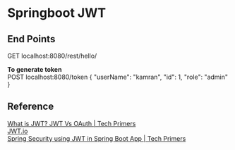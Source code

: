# Springboot JWT

## End Points
GET localhost:8080/rest/hello/  

**To generate token**  
POST localhost:8080/token {
     	"userName": "kamran",
     	"id": 1,
     	"role": "admin"
     }

## Reference
[What is JWT? JWT Vs OAuth | Tech Primers](https://www.youtube.com/watch?v=muRr4dImv1k)  
[JWT.io](https://jwt.io/)  
[Spring Security using JWT in Spring Boot App | Tech Primers](https://www.youtube.com/watch?v=-HYrUs1ZCLI)
